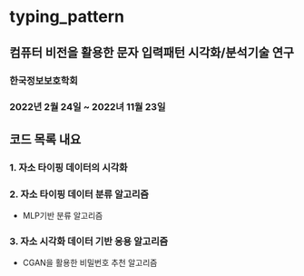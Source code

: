 # typing_pattern

## 컴퓨터 비전을 활용한 문자 입력패턴 시각화/분석기술 연구
### 한국정보보호학회
### 2022년 2월 24일 ~ 2022녀 11월 23일

## 코드 목록 내요
### 1. 자소 타이핑 데이터의 시각화
### 2. 자소 타이핑 데이터 분류 알고리즘
- MLP기반 분류 알고리즘
### 3. 자소 시각화 데이터 기반 응용 알고리즘
- CGAN을 활용한 비밀번호 추천 알고리즘
